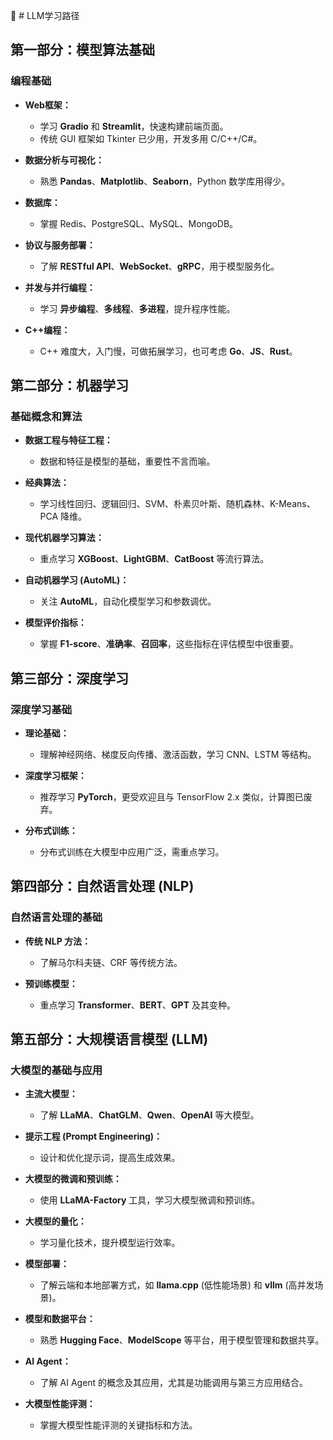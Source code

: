 
📼 # LLM学习路径

## 第一部分：模型算法基础

### 编程基础

- **Web框架：**
  - 学习 **Gradio** 和 **Streamlit**，快速构建前端页面。
  - 传统 GUI 框架如 Tkinter 已少用，开发多用 C/C++/C#。

- **数据分析与可视化：**
  - 熟悉 **Pandas**、**Matplotlib**、**Seaborn**，Python 数学库用得少。

- **数据库：**
  - 掌握 Redis、PostgreSQL、MySQL、MongoDB。

- **协议与服务部署：**
  - 了解 **RESTful API**、**WebSocket**、**gRPC**，用于模型服务化。

- **并发与并行编程：**
  - 学习 **异步编程**、**多线程**、**多进程**，提升程序性能。

- **C++编程：**
  - C++ 难度大，入门慢，可做拓展学习，也可考虑 **Go**、**JS**、**Rust**。

## 第二部分：机器学习

### 基础概念和算法

- **数据工程与特征工程：**
  - 数据和特征是模型的基础，重要性不言而喻。

- **经典算法：**
  - 学习线性回归、逻辑回归、SVM、朴素贝叶斯、随机森林、K-Means、PCA 降维。

- **现代机器学习算法：**
  - 重点学习 **XGBoost**、**LightGBM**、**CatBoost** 等流行算法。

- **自动机器学习 (AutoML)：**
  - 关注 **AutoML**，自动化模型学习和参数调优。

- **模型评价指标：**
  - 掌握 **F1-score**、**准确率**、**召回率**，这些指标在评估模型中很重要。

## 第三部分：深度学习

### 深度学习基础

- **理论基础：**
  - 理解神经网络、梯度反向传播、激活函数，学习 CNN、LSTM 等结构。

- **深度学习框架：**
  - 推荐学习 **PyTorch**，更受欢迎且与 TensorFlow 2.x 类似，计算图已废弃。

- **分布式训练：**
  - 分布式训练在大模型中应用广泛，需重点学习。

## 第四部分：自然语言处理 (NLP)

### 自然语言处理的基础

- **传统 NLP 方法：**
  - 了解马尔科夫链、CRF 等传统方法。

- **预训练模型：**
  - 重点学习 **Transformer**、**BERT**、**GPT** 及其变种。

## 第五部分：大规模语言模型 (LLM)

### 大模型的基础与应用

- **主流大模型：**
  - 了解 **LLaMA**、**ChatGLM**、**Qwen**、**OpenAI** 等大模型。

- **提示工程 (Prompt Engineering)：**
  - 设计和优化提示词，提高生成效果。

- **大模型的微调和预训练：**
  - 使用 **LLaMA-Factory** 工具，学习大模型微调和预训练。

- **大模型的量化：**
  - 学习量化技术，提升模型运行效率。

- **模型部署：**
  - 了解云端和本地部署方式，如 **llama.cpp** (低性能场景) 和 **vllm** (高并发场景)。

- **模型和数据平台：**
  - 熟悉 **Hugging Face**、**ModelScope** 等平台，用于模型管理和数据共享。

- **AI Agent：**
  - 了解 AI Agent 的概念及其应用，尤其是功能调用与第三方应用结合。

- **大模型性能评测：**
  - 掌握大模型性能评测的关键指标和方法。
